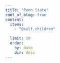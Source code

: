 ```yaml
---
title: "Penn State"
root_of_blog: true
content:
  items:
    - "@self.children"

  limit: 10
  order:
    by: date
    dir: desc
---
```

